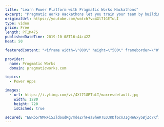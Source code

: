```yaml
---
title: "Learn Power Platform with Pragmatic Works Hackathons"
excerpt: "Pragmatic Works Hackathons let you train your team by building PowerApps, Power BI and Azure solutions with one part training and one part building a prototype with your own data.  On-Demand Learning courses FREE trial: https://success.pragmaticworks.com/ondemandlearning-free-trial"
originalUrl: https://youtube.com/watch?v=4Xl71GETuLI
type: video
price: Free
length: PT1M47S
publishedDateTime: 2019-10-08T16:44:42Z
heat: 50

featuredContent: "<iframe width=\"800\" height=\"500\" frameborder=\"0\" src=\"https://www.youtube.com/embed/4Xl71GETuLI\" allow=\"accelerometer; autoplay; encrypted-media; gyroscope; picture-in-picture\" allowfullscreen></iframe>"

provider:
  name: Progmatic Works
  domain: pragmaticworks.com

topics:
  - Power Apps

images:
  - url: https://i.ytimg.com/vi/4Xl71GETuLI/maxresdefault.jpg
    width: 1280
    height: 720
    isCached: true

secured: "EERb5rNMR+i5ZldoudRg7mdeZ/hFeaSheRTLO3KDf6cnJIgHeGxyoBjZc7Kf7nonEPyvhW73fpnWCIDCUt5ooCR6CHsnZd94CCGzX5nF/+j6N2z6Cx5rrcUozdPEyCyM/3BOmJto1Mt7EfMrJZ+iNvxdIFPbUpeDaDjVswHkARc0osmCJag5BPxwRlOichXyhYp9DF3DiFR8s6qPJAOiecSdKRiWGnoh37fAYp3jEE/nQmlukWeuRU5lof02WefZvzEe+R3gErKNG2n89GaQCAmXS+4Diw5CqcFAcTY9n+OFmGDNpnTRGBtFVPJEwOd6LC9GMw+lncAwru9JbvqyUdtGQzt/P2d3mLvtJFFLPMjAfpbtiHynwqn+yBMYwEUyFD5iYRDUvTteflnooWXXr9Aqyr3ThIvVV1RtmIxT+FM=;09Ns5AXvZZ5EF/KtLT/JWQ=="
---
```


